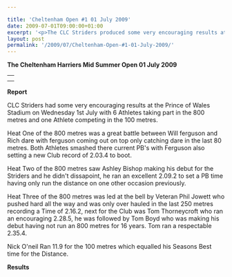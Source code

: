 ```yaml
---

title: 'Cheltenham Open #1 01 July 2009'
date: 2009-07-01T09:00:00+01:00
excerpt: '<p>The CLC Striders produced some very encouraging results at the mid summer open held at the Prince of Wales stadium. Six athletes took part in the 800 metres and one Athlete competed in the 100 metres. Well done for your efforts in the heat!! Thanks to Rach, Liza and Mike for your support Brendan Ward, Club Chairman Cheltenham open #1 01 July 2009 Photos Report Results</p>'
layout: post
permalink: '/2009/07/Cheltenham-Open-#1-01-July-2009/'
---
```

**The Cheltenham Harriers Mid Summer Open 01 July 2009**</p> 

<table>
  <tr>
    <td>
    </td>
  </tr>
  
  <tr>
    <td>
    </td>
  </tr>
</table>

**<a name="Results">Report</a>**

CLC Striders had some very encouraging results at the Prince of Wales Stadium on Wednesday 1st July with 6 Athletes taking part in the 800 metres and one Athlete competing in the 100 metres.

Heat One of the 800 metres was a great battle between Will ferguson and Rich dare with ferguson coming out on top only catching dare in the last 80 metres. Both Athletes smashed there current PB's with Ferguson also setting a new Club record of 2.03.4 to boot.

Heat Two of the 800 metres saw Ashley Bishop making his debut for the Striders and he didn't dissapoint, he ran an excellent 2.09.2 to set a PB time having only run the distance on one other occasion previously.

Heat Three of the 800 metres was led at the bell by Veteran Phil Jowett who pushed hard all the way and was only over hauled in the last 250 metres recording a Time of 2.16.2, next for the Club was Tom Thorneycroft who ran an encouraging 2.28.5, he was followed by Tom Boyd who was making his debut having not run an 800 metres for 16 years. Tom ran a respectable 2.35.4.

Nick O'neil Ran 11.9 for the 100 metres which equalled his Seasons Best time for the Distance.

**<a name="Theresults"></a>Results**



<map name="100109w.jpg">
  <area shape="RECT" coords="677,27,696,48" alt="Race Winner" />
  
  <area shape="RECT" coords="379,28,393,45" alt="Sarah Greef" />
  
  <area shape="RECT" coords="354,28,368,46" alt="Rachel Vines" />
  
  <area shape="RECT" coords="303,28,318,46" alt="Anna Maughan" />
  
  <area shape="RECT" coords="206,28,220,46" alt="Dawn Addinall" />
  
  <area shape="RECT" coords="86,28,103,46" alt="Alex Evans" />
</map>

<map name="100109m.jpg">
  <area shape="RECT" coords="63,31,76,45" alt="Clive Scott" />
  
  <area shape="RECT" coords="112,32,121,44" alt="Paul Davies" />
  
  <area shape="RECT" coords="118,32,129,43" alt="Paul Stonuary" />
  
  <area shape="RECT" coords="223,29,236,47" alt="James Gibbs" />
  
  <area shape="RECT" coords="255,29,264,42" alt="David Smeath" />
  
  <area shape="RECT" coords="263,28,272,43" alt="Chris Hale" />
  
  <area shape="RECT" coords="275,31,288,45" alt="Rob Shute" />
  
  <area shape="RECT" coords="308,31,321,45" alt="Billy Bradshaw" />
  
  <area shape="RECT" coords="582,29,594,46" alt="Will Ferguson" />
  
  <area shape="RECT" coords="680,30,694,45" alt="Race Winner" />
</map>